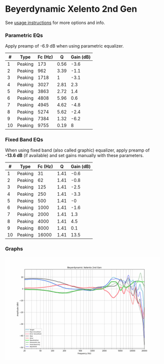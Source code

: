 # Beyerdynamic Xelento 2nd Gen
See [usage instructions](https://github.com/jaakkopasanen/AutoEq#usage) for more options and info.

### Parametric EQs
Apply preamp of -6.9 dB when using parametric equalizer.

|   # | Type    |   Fc (Hz) |    Q |   Gain (dB) |
|-----|---------|-----------|------|-------------|
|   1 | Peaking |       173 | 0.56 |        -3.6 |
|   2 | Peaking |       962 | 3.39 |        -1.1 |
|   3 | Peaking |      1718 | 1    |        -3.1 |
|   4 | Peaking |      3027 | 2.81 |         2.3 |
|   5 | Peaking |      3863 | 2.72 |         1.4 |
|   6 | Peaking |      4808 | 5.96 |         0.6 |
|   7 | Peaking |      4945 | 4.62 |        -4.8 |
|   8 | Peaking |      5274 | 5.62 |        -2.4 |
|   9 | Peaking |      7384 | 1.32 |        -6.2 |
|  10 | Peaking |      9755 | 0.19 |         8   |

### Fixed Band EQs
When using fixed band (also called graphic) equalizer, apply preamp of **-13.6 dB** (if available) and set gains manually with these parameters.

|   # | Type    |   Fc (Hz) |    Q |   Gain (dB) |
|-----|---------|-----------|------|-------------|
|   1 | Peaking |        31 | 1.41 |        -0.6 |
|   2 | Peaking |        62 | 1.41 |        -0.8 |
|   3 | Peaking |       125 | 1.41 |        -2.5 |
|   4 | Peaking |       250 | 1.41 |        -3.3 |
|   5 | Peaking |       500 | 1.41 |        -0   |
|   6 | Peaking |      1000 | 1.41 |        -1.6 |
|   7 | Peaking |      2000 | 1.41 |         1.3 |
|   8 | Peaking |      4000 | 1.41 |         4.5 |
|   9 | Peaking |      8000 | 1.41 |         0.1 |
|  10 | Peaking |     16000 | 1.41 |        13.5 |

### Graphs
![](./Beyerdynamic%20Xelento%202nd%20Gen.png)

